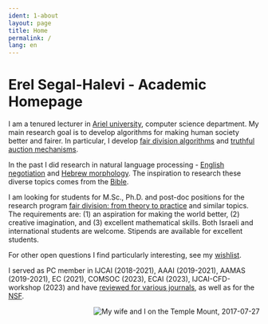 ```yaml
---
ident: 1-about
layout: page
title: Home
permalink: /
lang: en
---
```

# Erel Segal-Halevi - Academic Homepage

I am a tenured lecturer in [Ariel university][arielcs], computer science department. 
My main research goal is to develop algorithms for making human society better and fairer. In particular, I develop [fair division algorithms][1] and [truthful auction mechanisms][2]. 

In the past I did research in natural language processing - [English negotiation][4] and [Hebrew morphology][5]. 
The inspiration to research these diverse topics comes from the [Bible][7].

I am looking for students for M.Sc., Ph.D. and post-doc positions for the research program [fair division: from theory to practice][research] and similar topics. The requirements are: (1) an aspiration for making the world better, (2) creative imagination, and (3) excellent mathematical skills. Both Israeli and international students are welcome.
Stipends are available for excellent students.

For other open questions I find particularly interesting, see my [wishlist][8].

I served as PC member in IJCAI (2018-2021), AAAI (2019-2021), AAMAS (2019-2021), EC (2021), COMSOC (2023), ECAI (2023), IJCAI-CFD-workshop (2023) and have [reviewed for various journals](https://www.webofscience.com/wos/author/record/706840), as well as for the [NSF](https://www.nsf.org/).

<p style='display:none'>
In addition to research, I have many years of experience [programming in various languages][6].
</p>

<p style="text-align: right;">
<img src='/images/temple_mount_20170727_012.jpg' alt='My wife and I on the Temple Mount, 2017-07-27'/>
</p>

[1]: {{site.baseurl}}/topics/{{page.lang}}/fairness
[2]: {{site.baseurl}}/topics/{{page.lang}}/auctions
[3]: {{site.baseurl}}/topics/{{page.lang}}/repeatedgames
[4]: {{site.baseurl}}/topics/{{page.lang}}/negochat
[5]: {{site.baseurl}}/topics/{{page.lang}}/hebnlp
[6]: {{site.baseurl}}/pages/{{page.lang}}/code
[7]: {{site.baseurl}}/topics/{{page.lang}}/tnk
[8]: {{site.baseurl}}/pages/{{page.lang}}/wishlist
[research]: {{site.baseurl}}/papers/ResearchProgram-ISF-712-20.pdf
[ya]: https://sites.google.com/site/aumannbiu/
[ah]: http://u.cs.biu.ac.il/~avinatan/
[phd]: {{site.baseurl}}/papers/Erel-Segal-Halevi-PhD-Thesis.pdf
[biucs]: http://cs.biu.ac.il/
[arielcs]: https://www.ariel.ac.il/wp/cs/en/
[ratio]: http://www.ratio.huji.ac.il/
